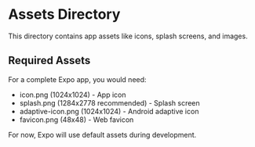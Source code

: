 # Assets Directory

This directory contains app assets like icons, splash screens, and images.

## Required Assets

For a complete Expo app, you would need:
- icon.png (1024x1024) - App icon
- splash.png (1284x2778 recommended) - Splash screen
- adaptive-icon.png (1024x1024) - Android adaptive icon
- favicon.png (48x48) - Web favicon

For now, Expo will use default assets during development.
